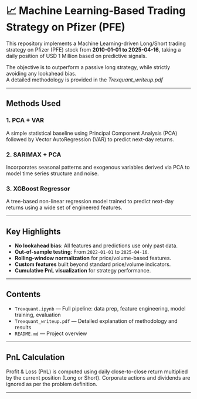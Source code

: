 # 📈 Machine Learning-Based Trading Strategy on Pfizer (PFE)

This repository implements a Machine Learning-driven Long/Short trading strategy on Pfizer (PFE) stock from **2010-01-01 to 2025-04-16**, taking a daily position of USD 1 Million based on predictive signals.

The objective is to outperform a passive long strategy, while strictly avoiding any lookahead bias.  
A detailed methodology is provided in the *Trexquant_writeup.pdf*

---

## Methods Used

### 1. **PCA + VAR**  
A simple statistical baseline using Principal Component Analysis (PCA) followed by Vector AutoRegression (VAR) to predict next-day returns.

### 2. **SARIMAX + PCA**  
Incorporates seasonal patterns and exogenous variables derived via PCA to model time series structure and noise.

### 3. **XGBoost Regressor**  
A tree-based non-linear regression model trained to predict next-day returns using a wide set of engineered features.

---

## Key Highlights

- **No lookahead bias**: All features and predictions use only past data.
- **Out-of-sample testing**: From `2022-01-01` to `2025-04-16`.
- **Rolling-window normalization** for price/volume-based features.
- **Custom features** built beyond standard price/volume indicators.
- **Cumulative PnL visualization** for strategy performance.

---

## Contents

- `Trexquant.ipynb` — Full pipeline: data prep, feature engineering, model training, evaluation  
- `Trexquant_writeup.pdf` — Detailed explanation of methodology and results  
- `README.md` — Project overview
---

## PnL Calculation

Profit & Loss (PnL) is computed using daily close-to-close return multiplied by the current position (Long or Short). Corporate actions and dividends are ignored as per the problem definition.

---

